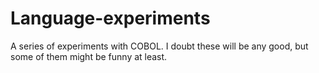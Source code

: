 # Language-experiments
A series of experiments with COBOL. I doubt these will be any good, but some of them might be funny at least.
